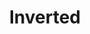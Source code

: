 ---
title: Inverted
description: "@_Inverted_66"
image: /images/artists/invertpfp.jpg
volumes: [3]
---